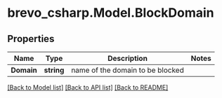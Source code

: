 # brevo_csharp.Model.BlockDomain
## Properties

Name | Type | Description | Notes
------------ | ------------- | ------------- | -------------
**Domain** | **string** | name of the domain to be blocked | 

[[Back to Model list]](../README.md#documentation-for-models) [[Back to API list]](../README.md#documentation-for-api-endpoints) [[Back to README]](../README.md)

